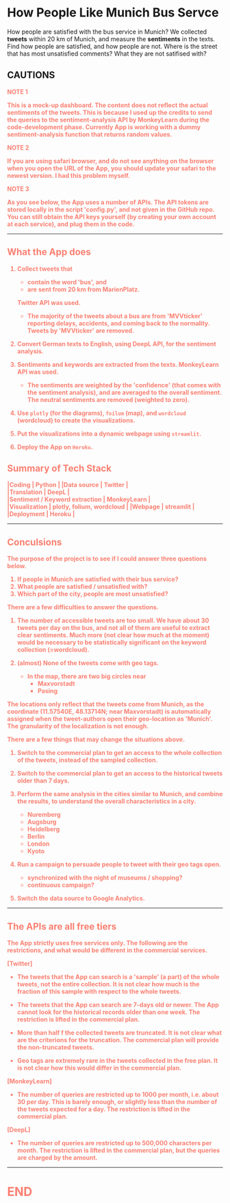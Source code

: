 # How People Like Munich Bus Servce

How people are satisfied  with the bus service in Munich? We collected
**tweets** within 20 km of Munich, and measure the **sentiments** in the texts.
Find how people are satisfied, and
how people are not. Where is the street that has most unsatisfied
comments? What they are not satifised with?

## CAUTIONS

<b style="color:salmon">NOTE 1 <b> 

This is a mock-up dashboard. The content does not reflect the actual
sentiments of the tweets. This is because I used up the credits to
send the queries to the sentiment-analysis API by MonkeyLearn during
the code-development phase. Currently App is working with a dummy
sentiment-analysis function that returns random values. 

<b style="color:salmon">NOTE 2 <b> 

If you are using safari browser, and do not see anything on the
browser when you open the URL of the App, you should update your
safari to the newest version. I had this problem myself.


<b style="color:salmon">NOTE 3 <b> 

As you see below, the App uses a number of APIs. The API tokens are
stored locally in the script 'config.py', and not given in the GitHub
repo. You can still obtain the API keys yourself (by creating your own
account at each service), and plug them in the code.

-----------------------------------------------------------------
## What the App does

1. Collect tweets that

   - contain the word 'bus', and 
   - are sent from 20 km from MarienPlatz. 

   Twitter API was used.

   - The majority of the tweets about a bus are from 'MVVticker'
     reporting delays, accidents, and coming back to the
     normality. Tweets by 'MVVticker' are removed.


2. Convert German texts to English, using DeepL API, for the sentiment
   analysis.


3. Sentiments and keywords are extracted from the texts. MonkeyLearn
   API was used.

   - The sentiments are weighted by the 'confidence' (that comes with
     the sentiment analysis), and are averaged to the overall
     sentiment. The neutral sentiments are removed (weighted to zero).


4. Use `plotly` (for the diagrams), `foilum` (map), and `wordcloud`
   (wordcloud) to create the visualizations.

5. Put the visualizations into a dynamic webpage using `streamlit`.

6. Deploy the App on `Heroku`. 

## Summary of Tech Stack

|Coding                         | Python                      |
|Data source                    | Twitter                     |   
|Translation                    | DeepL                       |   
|Sentiment / Keyword extraction | MonkeyLearn                 |   
|Visualization                  | plotly, folium, wordcloud   |
|Webpage                        | streamlit                   |   
|Deployment                     | Heroku                      |   

-----------------------------------------------------------------
## Conculsions

The purpose of the project is to see if I could answer three questions
below.

1. If people in Munich are satisfied with their bus service?
2. What people are satisfied / unsatisfied with?
3. Which part of the city, people are most unsatisfied?

There are a few difficulties to answer the questions. 

1. The number of accessible tweets are too small. We have about 30
   tweets per day on the bus, and not all of them are useful to
   extract clear sentiments. Much more (not clear how much at the
   moment) would be necessary to be statistically significant on the
   keyword collection (=wordcloud).
   

2. (almost) None of the tweets come with geo tags.

   - In the map, there are two big circles near
      + Maxvorstadt
      + Pasing

  The locations only reflect that the tweets come from Munich, as the
  coordinate (11.57540E, 48.13714N; near Maxvorstadt) is automatically
  assigned when the tweet-authors open their geo-location as
  'Munich'. The granularity of the localization is not enough.

There are a few things that may change the situations above.

1. Switch to the commercial plan to get an access to the whole
   collection of the tweets, instead of the sampled collection.

2. Switch to the commercial plan to get an access to the historical
   tweets older than 7 days.

3. Perform the same analysis in the cities similar to Munich, and
   combine the results, to understand the overall characteristics in a
   city.

   - Nuremberg
   - Augsburg
   - Heidelberg
   - Berlin
   - London
   - Kyoto

4. Run a campaign to persuade people to tweet with their geo tags
   open.
   - synchronized with the night of museums / shopping?
   - continuous campaign?

5. Switch the data source to Google Analytics.


-----------------------------------------------------------------
## The APIs are all free tiers

   The App strictly uses free services only. The following are the
   restrictions, and what would be different in the commercial
   services.

   [Twitter]

   - The tweets that the App can search is a 'sample' (a part) of the
     whole tweets, not the entire collection. It is not clear how much
     is the fraction of this sample with respect to the whole tweets.

   - The tweets that the App can search are 7-days old or newer. The
     App cannot look for the historical records older than one week.
     The restriction is lifted in the commercial plan.

   - More than half f the collected tweets are truncated. It is not
     clear what are the criterions for the truncation. The commercial
     plan will provide the non-truncated tweets.

   - Geo tags are extremely rare in the tweets collected in the free
     plan. It is not clear how this would differ in the commercial
     plan.
   

   [MonkeyLearn]
   
   - The number of queries are restricted up to 1000 per month, i.e.
     about 30 per day. This is barely enough, or slightly less than
     the number of the tweets expected for a day. The restriction is
     lifted in the commercial plan.

   [DeepL]

   - The number of queries are restricted up to 500,000 characters
     per month. The restriction is lifted in the commercial plan,
     but the queries are charged by the amount. 


-----------------------------------------------------------------
# END
